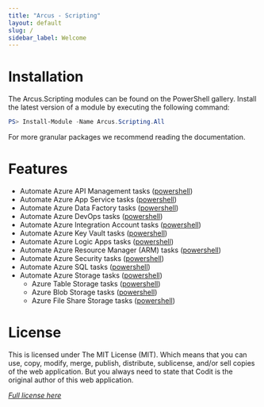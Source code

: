 ```yaml
---
title: "Arcus - Scripting"
layout: default
slug: /
sidebar_label: Welcome
---
```


# Installation

The Arcus.Scripting modules can be found on the PowerShell gallery.
Install the latest version of a module by executing the following command:

```powershell
PS> Install-Module -Name Arcus.Scripting.All
```

For more granular packages we recommend reading the documentation.

# Features

* Automate Azure API Management tasks ([powershell](./02-Features/powershell/azure-api-management.md))
* Automate Azure App Service tasks ([powershell](./02-Features/powershell/azure-app-service.md))
* Automate Azure Data Factory tasks ([powershell](./02-Features/powershell/azure-data-factory.md))
* Automate Azure DevOps tasks ([powershell](./02-Features/powershell/azure-devops.md))
* Automate Azure Integration Account tasks ([powershell](./02-Features/powershell/azure-integration-account.md))
* Automate Azure Key Vault tasks ([powershell](./02-Features/powershell/azure-key-vault.md))
* Automate Azure Logic Apps tasks ([powershell](./02-Features/powershell/azure-logic-apps.md))
* Automate Azure Resource Manager (ARM) tasks ([powershell](./02-Features/powershell/arm.md))
* Automate Azure Security tasks ([powershell](./02-Features/powershell/azure-security.md))
* Automate Azure SQL tasks ([powershell](./02-Features/powershell/azure-sql.md))
* Automate Azure Storage tasks ([powershell](./02-Features/powershell/azure-storage/azure-storage-all.md))
    * Azure Table Storage tasks ([powershell](./02-Features/powershell/azure-storage/azure-storage-table.md))
    * Azure Blob Storage tasks ([powershell](./02-Features/powershell/azure-storage/azure-storage-blob.md))
    * Azure File Share Storage tasks ([powershell](./02-Features/powershell/azure-storage/azure-storage-fileshare.md))

# License
This is licensed under The MIT License (MIT). Which means that you can use, copy, modify, merge, publish, distribute, sublicense, and/or sell copies of the web application. But you always need to state that Codit is the original author of this web application.

*[Full license here](https://github.com/arcus-azure/arcus.scripting/blob/master/LICENSE)*
